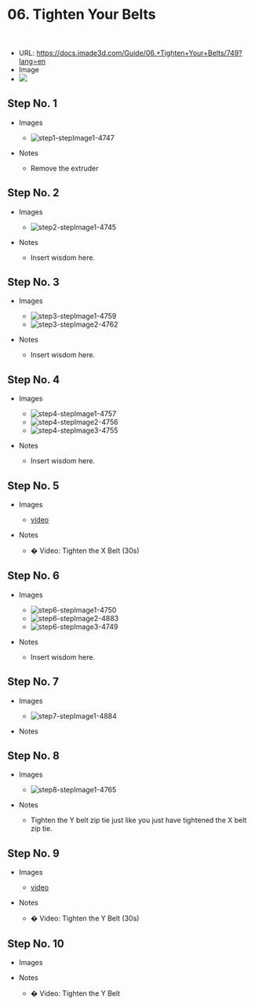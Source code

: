 # 06. Tighten Your Belts</u><br><br>

   - URL: https://docs.imade3d.com/Guide/06.+Tighten+Your+Belts/749?lang=en
   - Image
   - ![](https://d17kynu4zpq5hy.cloudfront.net/igi/imade3d/e1JUoUiB1FQHMwrC.medium)


  ## Step No. 1

   - Images
     - ![step1-stepImage1-4747](https://d17kynu4zpq5hy.cloudfront.net/igi/imade3d/fsFA634JcHLJIBo6.medium)

   - Notes
     - Remove the extruder

  ## Step No. 2

   - Images
     - ![step2-stepImage1-4745](https://d17kynu4zpq5hy.cloudfront.net/igi/imade3d/rQC2ZgUHIP1LjvKQ.medium)

   - Notes
     - Insert wisdom here.

  ## Step No. 3

   - Images
     - ![step3-stepImage1-4759](https://d17kynu4zpq5hy.cloudfront.net/igi/imade3d/d3DIqUNw2FRRN4J4.medium)
     - ![step3-stepImage2-4762](https://d17kynu4zpq5hy.cloudfront.net/igi/imade3d/cJWJ2S2gvdqJUXAH.medium)

   - Notes
     - Insert wisdom here.

  ## Step No. 4

   - Images
     - ![step4-stepImage1-4757](https://d17kynu4zpq5hy.cloudfront.net/igi/imade3d/vtqvcdroFdeiUUH3.medium)
     - ![step4-stepImage2-4756](https://d17kynu4zpq5hy.cloudfront.net/igi/imade3d/PZpoDkYL3D4vaGVY.medium)
     - ![step4-stepImage3-4755](https://d17kynu4zpq5hy.cloudfront.net/igi/imade3d/fKdGVXK2ZHTvrrir.medium)

   - Notes
     - Insert wisdom here.

  ## Step No. 5

   - Images
     - [video](https://dozuki-guide-objects.s3.amazonaws.com/igo/video/imade3d/afZ1BOSlPTJSyJpA_MP4_720.mp4)

   - Notes
     - � Video: Tighten the X Belt (30s)

  ## Step No. 6

   - Images
     - ![step6-stepImage1-4750](https://d17kynu4zpq5hy.cloudfront.net/igi/imade3d/pVduQ5bkpbNvPEBo.medium)
     - ![step6-stepImage2-4883](https://d17kynu4zpq5hy.cloudfront.net/igi/imade3d/MEEEwhVBDrnDibor.medium)
     - ![step6-stepImage3-4749](https://d17kynu4zpq5hy.cloudfront.net/igi/imade3d/ONJ4jPCBr14beiLr.medium)

   - Notes
     - Insert wisdom here.

  ## Step No. 7

   - Images
     - ![step7-stepImage1-4884](https://d17kynu4zpq5hy.cloudfront.net/igi/imade3d/Kg2RdIPqnNfDMOvx.medium)

   - Notes

  ## Step No. 8

   - Images
     - ![step8-stepImage1-4765](https://d17kynu4zpq5hy.cloudfront.net/igi/imade3d/VUvYotPI6PiQrAjg.medium)

   - Notes
     - Tighten the Y belt zip tie just like you just have tightened the X belt zip tie.

  ## Step No. 9

   - Images
     - [video](https://dozuki-guide-objects.s3.amazonaws.com/igo/video/imade3d/U4WjFP4fEjUYKYWa_MP4_720.mp4)

   - Notes
     - � Video: Tighten the Y Belt (30s)

  ## Step No. 10

   - Images

   - Notes
     - � Video: Tighten the Y Belt
